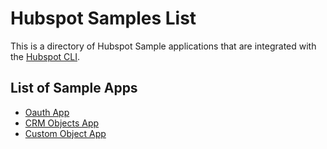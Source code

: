 # Hubspot Samples List
This is a directory of Hubspot Sample applications that are integrated with the [Hubspot CLI](https://github.com/HubSpot/hubspot-cli).

## List of Sample Apps

- [Oauth App ](https://github.com/HubSpot/sample-apps-oauth)
- [CRM Objects App ](https://github.com/HubSpot/sample-apps-manage-crm-objects)
- [Custom Object App ](https://github.com/HubSpot/sample-apps-custom-object)

